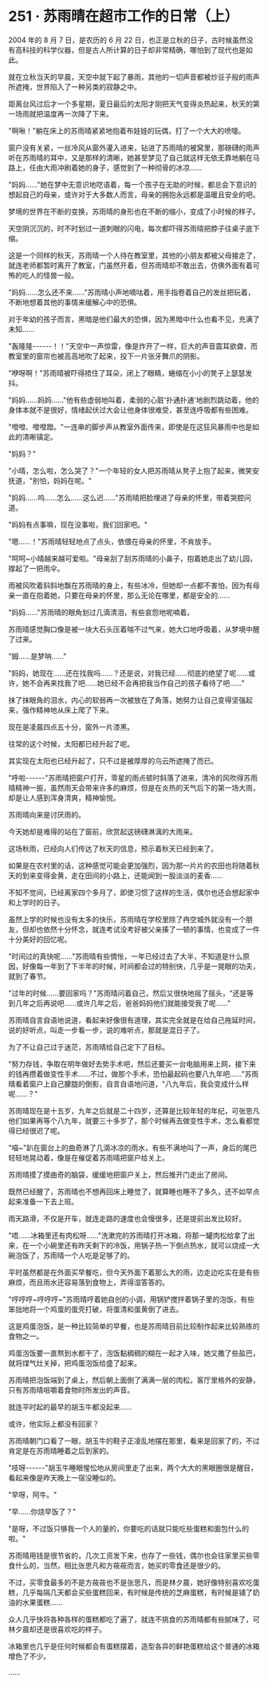 <link rel="stylesheet" href="../styles/text.css" />
<h1>251 · 苏雨晴在超市工作的日常（上）</h1>

2004 年的 8 月 7 日，是农历的 6 月 22 日，也正是立秋的日子，古时候虽然没有高科技的科学仪器，但是古人所计算的日子却非常精确，哪怕到了现代也是如此。

就在立秋当天的早晨，天空中就下起了暴雨，其他的一切声音都被炒豆子般的雨声所遮掩，世界陷入了一种另类的寂静之中。

距离台风过后才一个多星期，夏日最后的太阳才刚把天气变得炎热起来，秋天的第一场雨就把温度再一次降了下来。

"啊啾！"躺在床上的苏雨晴紧紧地抱着布娃娃的玩偶，打了一个大大的喷嚏。

窗户没有关紧，一丝冷风从窗外灌入进来，钻进了苏雨晴的被窝里，那磅礴的雨声听在苏雨晴的耳中，又是那样的清晰，她甚至梦见了自己就这样无依无靠地躺在马路上，任由大雨冲刷着她的身子，感觉到了一种彻骨的冰凉......

"妈妈......"她在梦中无意识地呓语着，每一个孩子在无助的时候，都总会下意识的想起自己的母亲，或许对于大多数人而言，母亲的拥抱永远都是温暖且安全的吧。

梦境的世界在不断的变换，苏雨晴的身形也在不断的缩小，变成了小时候的样子。

天空阴沉沉的，时不时划过一道刺眼的闪电，每次都吓得苏雨晴把脖子往桌子底下缩。

这是一个同样的秋天，苏雨晴一个人待在教室里，其他的小朋友都被父母接走了，就连老师都暂时离开了教室，门虽然开着，但苏雨晴却不敢出去，仿佛外面有着可怖的吃人的怪兽一般。

"妈妈......怎么还不来......"苏雨晴小声地嘀咕着，用手指卷着自己的发丝把玩着，不断地想着其他的事情来缓解心中的恐惧。

对于年幼的孩子而言，黑暗是他们最大的恐惧，因为黑暗中什么也看不见，充满了未知......

"轰隆隆------！！"天空中一声惊雷，像是炸开了一样，巨大的声音震耳欲聋，而教室里的窗帘也被高高地吹了起来，投下一片张牙舞爪的阴影。

"咿呀啊！"苏雨晴被吓得捂住了耳朵，闭上了眼睛，蜷缩在小小的凳子上瑟瑟发抖。

"妈妈......妈妈......"他有些虚弱地叫着，柔弱的心脏'扑通扑通'地剧烈跳动着，他的身体本就不是很好，情绪起伏过大会让他身体很难受，甚至连呼吸都有些困难。

"噔噔、噔噔蹬。"一连串的脚步声从教室外面传来，即使是在这狂风暴雨中也是如此的清晰镇定。

"妈妈？"

"小晴，怎么啦，怎么哭了？"一个年轻的女人把苏雨晴从凳子上抱了起来，微笑安抚道，"别怕，妈妈在呢。"

"妈妈......呜......怎么......这么迟......"苏雨晴把脸埋进了母亲的怀里，带着哭腔问道。

"妈妈有点事嘛，现在没事啦，我们回家吧。"

"嗯......！"苏雨晴轻轻地点了点头，依偎在母亲的怀里，不肯放手。

"呵呵\~小晴越来越可爱啦。"母亲刮了刮苏雨晴的小鼻子，抱着她走出了幼儿园，撑起了一把雨伞。

雨被风吹着斜斜地飘在苏雨晴的身上，有些冰冷，但她却一点都不害怕，因为有母亲一直在抱着她，只要在母亲的怀里，那么无论在哪里，都是安全的......

"妈妈......"苏雨晴的眼角划过几滴清泪，有些哀怨地呢喃着。

苏雨晴感觉胸口像是被一块大石头压着喘不过气来，她大口地呼吸着，从梦境中醒了过来。

"姆......是梦呐......"

"妈妈，她现在......还在找我吗......？还是说，对我已经......彻底的绝望了呢......或许，她不会再来找我了吧......她已经不会再把我当作自己的孩子看待了吧......"

抹了抹眼角的泪水，内心的软弱再一次被放在了角落，她努力让自己变得坚强起来，强作精神地从床上爬了下来。

现在是凌晨四点五十分，窗外一片漆黑。

往常的这个时候，太阳都已经升起了呢。

其实现在太阳也已经升起了，只不过是被厚厚的乌云所遮掩了而已。

"呼啦------"苏雨晴把窗户打开，零星的雨点顿时斜落了进来，清冷的风吹得苏雨晴精神一振，虽然雨天会带来许多的麻烦，但是在炎热的天气后下的第一场大雨，却是让人感到浑身清爽，精神愉悦。

苏雨晴向来是讨厌雨的。

今天她却是难得的站在了窗前，欣赏起这磅礴淋漓的大雨来。

这场秋雨，已经向人们传达了秋天的信息，预示着秋天已经到来了。

如果是在农村里的话，这种感觉可能会更加强烈，因为那一片片的农田也将随着秋天的到来变得金黄，走在田间的小路上，还能闻到一股淡淡的麦香......

不知不觉间，已经离家四个多月了，即使习惯了这样的生活，偶尔也还会想起家中和上学时的日子。

虽然上学的时候也没有太多的快乐，苏雨晴在学校里除了冉空城外就没有一个朋友，但却也依然十分怀念，就连考试没考好被父亲揍了一顿的事情，也变成了一件十分美好的回忆呢。

"时间过的真快呢......"苏雨晴有些惆怅，一年已经过去了大半，不知道是什么原因，好像每一年到了下半年的时候，时间都会过的特别快，几乎是一晃眼的功夫，就到了春节。

"过年的时候......要回家吗？"苏雨晴问着自己，然后又很快地摇了摇头，"还是等到几年之后再说吧......或许几年之后，爸爸妈妈他们就能接受我了呢......"

苏雨晴自言自语地说道，看起来好像很有道理，其实完全就是在给自己拖延时间，说的好听点，叫走一步看一步，说的难听点，那就是混日子了。

为了不让自己过于迷茫，苏雨晴给自己定下了目标。

"努力存钱，争取在明年做好去势手术吧，然后还要买一台电脑用来上网，接下来的钱再攒着做变性手术......不过，做那个手术，恐怕最起码也要八九年吧......"苏雨晴看着窗户上自己朦胧的倒影，自言自语地问道，"八九年后，我会变成什么样呢......？"

苏雨晴现在是十五岁，九年之后就是二十四岁，还算是比较年轻的年纪，可张思凡他们如果再等个八九年，就要三十多岁了，那个时候再去做变性手术，怎么看都觉得已经很迟了呢。

"喵\~"趴在窗台上的曲奇淋了几滴冰凉的雨水，有些不满地叫了一声，身后的尾巴轻轻地晃动着，像是在催促着苏雨晴把窗户给关上。

苏雨晴摸了摸曲奇的脑袋，缓缓地把窗户关上，然后推开门走出了房间。

既然已经醒了，苏雨晴也不想再回床上睡觉了，就算睡也睡不了多久，还不如早点起来准备一下去上班。

雨天路滑，不仅是开车，就连走路的速度也会慢很多，还是提前出发比较好。

"唔......冰箱里还有肉松呀......"洗漱完的苏雨晴打开冰箱，将那一罐肉松给拿了出来，在一个小碗里还有昨天剩下的冷饭，用锅子热一下倒点热水，就可以烧成一大碗泡饭了，苏雨晴一个人吃是足够了的。

平时虽然都是在外面买早餐吃，但今天外面下着那么大的雨，边走边吃实在是有些麻烦，而且雨水还容易落到食物上，弄得湿答答的。

"哼哼哼\~哼哼哼\~"苏雨晴哼着她自创的小调，用锅铲搅拌着锅子里的泡饭，有些笨拙地将一个鸡蛋的蛋壳打破，将蛋清和蛋黄倒了进去。

这是鸡蛋泡饭，是一种比较简单的早餐，也是苏雨晴目前比较制作起来比较熟练的食物之一。

鸡蛋泡饭要一直熬到水都干了，泡饭黏稠稠的糊在一起才入味，她又撒了些盐巴，就将煤气灶关掉，把鸡蛋泡饭给盛了起来。

苏雨晴把泡饭端到了桌上，然后朝上面倒了满满一层的肉松，客厅里格外的安静，只有苏雨晴咀嚼着食物时所发出的声音。

就连平时起的最早的胡玉牛都没起来......

或许，他实际上都没有回家？

苏雨晴朝门口看了一眼，胡玉牛的鞋子正凌乱地摆在那里，看来是回家了的，不过肯定是在苏雨晴睡着之后到家的。

"吱呀------"胡玉牛睡眼惺忪地从房间里走了出来，两个大大的黑眼圈很是醒目，看起来像是昨天晚上一宿没睡似的。

"早呀，阿牛。"

"早......你烧早饭了？"

"是呀，不过饭只够我一个人的量的，你要吃的话就只能吃些蛋糕和面包什么的啦。"

苏雨晴用钱是很节省的，几次工资发下来，也存了一些钱，偶尔也会往家里买些零食什么的，当然，相比张思凡和方莜莜而言，她买的零食还是很少的。

不过，买零食最多的不是方莜莜也不是张思凡，而是林夕晨，她好像特别喜欢吃蛋糕，几乎每隔几天都会买些蛋糕回来，有时候是传统的芝麻蛋糕，有时候是铺了奶油的水果蛋糕......

众人几乎快将各种各样的蛋糕都吃了遍了，就连不挑食的苏雨晴都有些腻味了，可林夕晨却还是很喜欢吃的样子。

冰箱里也几乎是任何时候都会有蛋糕摆着，造型各异的鲜艳蛋糕给这个普通的冰箱增色了不少。

......
